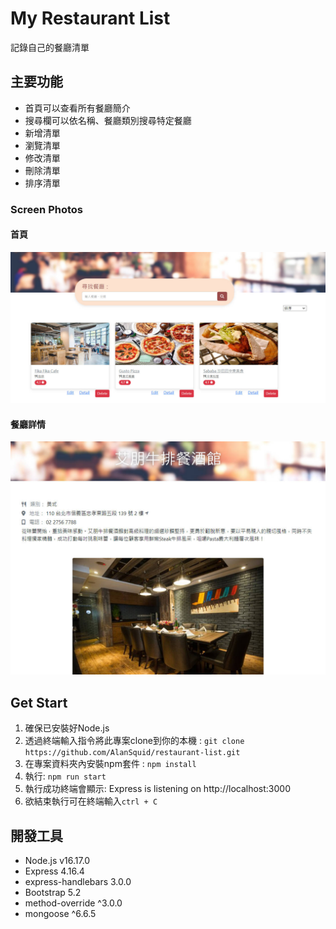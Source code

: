 # My Restaurant List
記錄自己的餐廳清單
## 主要功能
- 首頁可以查看所有餐廳簡介
- 搜尋欄可以依名稱、餐廳類別搜尋特定餐廳
- 新增清單
- 瀏覽清單
- 修改清單
- 刪除清單
- 排序清單

### Screen Photos
#### 首頁
![index](./public/image/index.jpg)

#### 餐廳詳情
![show](./public/image/show.jpg)

## Get Start
1. 確保已安裝好Node.js
2. 透過終端輸入指令將此專案clone到你的本機 : 
   `git clone https://github.com/AlanSquid/restaurant-list.git`
3. 在專案資料夾內安裝npm套件 : 
   `npm install `
4. 執行:
  `npm run start`
5. 執行成功終端會顯示: Express is listening on http://localhost:3000 
6. 欲結束執行可在終端輸入`ctrl + C`

## 開發工具
- Node.js v16.17.0
- Express 4.16.4
- express-handlebars 3.0.0
- Bootstrap 5.2
- method-override ^3.0.0
- mongoose ^6.6.5

  

